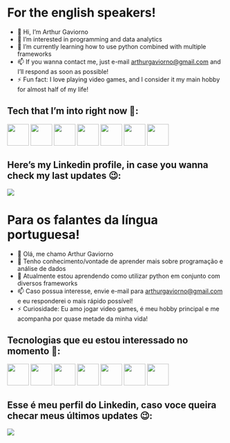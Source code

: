 # **For the english speakers!**

- 👋 Hi, I’m Arthur Gaviorno 
- 👀 I’m interested in programming and data analytics
- 🌱 I’m currently learning how to use python combined with multiple frameworks
- 📫 If you wanna contact me, just e-mail arthurgaviorno@gmail.com and I’ll respond as soon as possible!
- ⚡ Fun fact: I love playing video games, and I consider it my main hobby for almost half of my life!

## Tech that I’m into right now 🤖:
<div display='inline'> 
    <img width=50 height=50 src="https://cdn.jsdelivr.net/gh/devicons/devicon@latest/icons/python/python-original.svg" />
    <img widht=50 height=50 src="https://cdn.jsdelivr.net/gh/devicons/devicon@latest/icons/django/django-plain.svg" />
    <img widht=50 height=50 src="https://cdn.jsdelivr.net/gh/devicons/devicon@latest/icons/microsoftsqlserver/microsoftsqlserver-original-wordmark.svg" />
    <img widht=50 height=50 src="https://cdn.jsdelivr.net/gh/devicons/devicon@latest/icons/anaconda/anaconda-original.svg" />
    <img widht=50 height=50 src="https://cdn.jsdelivr.net/gh/devicons/devicon@latest/icons/html5/html5-original.svg" />
    <img widht=50 height=50 src="https://cdn.jsdelivr.net/gh/devicons/devicon@latest/icons/css3/css3-original.svg" />
    <img widht=50 height=50 src="https://cdn.jsdelivr.net/gh/devicons/devicon@latest/icons/javascript/javascript-original.svg" />
</div>

## Here’s my Linkedin profile, in case you wanna check my last updates 😉: 
<a href="https://linkedin.com/in/arthurgaviorno"> <img src="https://img.shields.io/badge/linkedin-%230077B5.svg?style=for-the-badge&logo=linkedin&logoColor=white"/> </a>

# **Para os falantes da língua portuguesa!**

- 👋 Olá, me chamo Arthur Gaviorno
- 👀 Tenho conhecimento/vontade de aprender mais sobre programação e análise de dados
- 🌱 Atualmente estou aprendendo como utilizar python em conjunto com diversos frameworks
- 📫 Caso possua interesse, envie e-mail para arthurgaviorno@gmail.com e eu responderei o mais rápido possível!
- ⚡ Curiosidade: Eu amo jogar video games, é meu hobby principal e me acompanha por quase metade da minha vida!

## Tecnologias que eu estou interessado no momento 🤖:
<div display='inline'> 
    <img width=50 height=50 src="https://cdn.jsdelivr.net/gh/devicons/devicon@latest/icons/python/python-original.svg" />
    <img widht=50 height=50 src="https://cdn.jsdelivr.net/gh/devicons/devicon@latest/icons/django/django-plain.svg" />
    <img widht=50 height=50 src="https://cdn.jsdelivr.net/gh/devicons/devicon@latest/icons/microsoftsqlserver/microsoftsqlserver-original-wordmark.svg" />
    <img widht=50 height=50 src="https://cdn.jsdelivr.net/gh/devicons/devicon@latest/icons/anaconda/anaconda-original.svg" />
    <img widht=50 height=50 src="https://cdn.jsdelivr.net/gh/devicons/devicon@latest/icons/html5/html5-original.svg" />
    <img widht=50 height=50 src="https://cdn.jsdelivr.net/gh/devicons/devicon@latest/icons/css3/css3-original.svg" />
    <img widht=50 height=50 src="https://cdn.jsdelivr.net/gh/devicons/devicon@latest/icons/javascript/javascript-original.svg" />
</div>

## Esse é meu perfil do Linkedin, caso voce queira checar meus últimos updates 😉: 
<a href="https://linkedin.com/in/arthurgaviorno"> <img src="https://img.shields.io/badge/linkedin-%230077B5.svg?style=for-the-badge&logo=linkedin&logoColor=white"/> </a>

